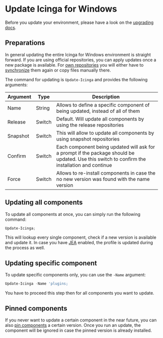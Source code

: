 # Update Icinga for Windows

Before you update your environment, please have a look on the [upgrading docs](../100-General/01-Upgrading.md).

## Preparations

In general updating the entire Icinga for Windows environment is straight forward. If you are using official repositories, you can apply updates once a new package is available. For [own repositories](../120-Repository-Manager/07-Create-Own-Repositories.md) you will either have to [synchronize](../120-Repository-Manager/02-Sync-Repositories.md) them again or copy files manually there.

The command for updating is `Update-Icinga` and provides the following arguments:

| Argument | Type   | Description |
| ---      | ---    | ---         |
| Name     | String | Allows to define a specific component of being updated, instead of all of them |
| Release  | Switch | Default. Will update all components by using the release repositories |
| Snapshot | Switch | This will allow to update all components by using snapshot repositories |
| Confirm  | Switch | Each component being updated will ask for a prompt if the package should be updated. Use this switch to confirm the installation and continue |
| Force    | Switch | Allows to re-install components in case the no new version was found with the name version |

## Updating all components

To update all components at once, you can simply run the following command:

```powershell
Update-Icinga;
```

This will lookup every single component, check if a new version is available and update it. In case you have [JEA](../130-JEA/01-JEA-Profiles.md) enabled, the profile is updated during the process as well.

## Updating specific component

To update specific components only, you can use the `-Name` argument:

```powershell
Update-Icinga -Name 'plugins;
```

You have to proceed this step then for all components you want to update.

## Pinned components

If you never want to update a certain component in the near future, you can also [pin components](../120-Repository-Manager/06-Pinning-Versions.md) a certain version. Once you run an update, the component will be ignored in case the pinned version is already installed.

